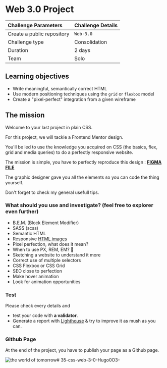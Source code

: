 # Web 3.0 Project

| Challenge Parameters       | Challenge Details  |
| :------------------------- |:-------------------|
| Create a public repository | `Web-3.0` 		  |
| Challenge type             | Consolidation      |
| Duration                   | 2 days             |
| Team                       | Solo           	  |


## Learning objectives

- Write meaningful, semantically correct HTML
- Use modern positioning techniques using the `grid` or `flexbox` model
- Create a "pixel-perfect" integration from a given wireframe


## The mission

Welcome to your last project in plain CSS.

For this project, we will tackle a Frontend Mentor design.

You'll be led to use the knowledge you acquired on CSS (the basics, flex, grid and media queries) to do a perfectly responsive website.

The mission is simple, you have to perfectly reproduce this design : **[FIGMA FILE](FLEX-GRID-RESPONSIVE.fig)**

The graphic designer gave you all the elements so you can code the thing yourself.

Don't forget to check my general usefull tips.

### What should you use and investigate? (feel free to explorer even further)

- B.E.M. (Block Element Modifier)
- SASS (scss)
- Semantic HTML
- Responsive [HTML images](https://developer.mozilla.org/en-US/docs/Learn/HTML/Multimedia_and_embedding/Responsive_images)
- Pixel perfection, what does it mean?
- When to use PX, REM, EM? 🤯
- Sketching a website to understand it more
- Correct use of multiple selectors
- CSS Flexbox or CSS Grid
- SEO close to perfection
- Make hover animation
- Look for animation opportunities

### Test 
Please check every details and 
- test your code with **a validator**. 
- Generate a report with [Lighthouse](https://developers.google.com/web/tools/lighthouse) & try to improve it as mush as you can.

### Github Page
At the end of the project, you have to publish your page as a Github page. 

![the world of tomorrow](https://media.tenor.co/images/1fcea016af432389e7b444ae3b95abf2/raw)# 35-css-web-3-0-Hugo0O3-
